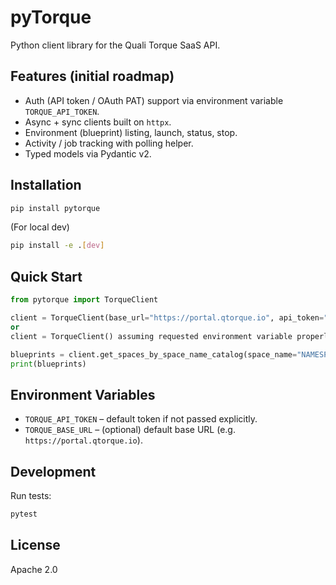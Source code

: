 # pyTorque

Python client library for the Quali Torque SaaS API.

## Features (initial roadmap)
- Auth (API token / OAuth PAT) support via environment variable `TORQUE_API_TOKEN`.
- Async + sync clients built on `httpx`.
- Environment (blueprint) listing, launch, status, stop.
- Activity / job tracking with polling helper.
- Typed models via Pydantic v2.

## Installation
```bash
pip install pytorque
```
(For local dev)
```bash
pip install -e .[dev]
```

## Quick Start
```python
from pytorque import TorqueClient

client = TorqueClient(base_url="https://portal.qtorque.io", api_token="<TOKEN>")
or
client = TorqueClient() assuming requested environment variable properly set.

blueprints = client.get_spaces_by_space_name_catalog(space_name="NAMESPACE")
print(blueprints)
```

## Environment Variables
- `TORQUE_API_TOKEN` – default token if not passed explicitly.
- `TORQUE_BASE_URL` – (optional) default base URL (e.g. `https://portal.qtorque.io`).

## Development
Run tests:
```bash
pytest
```

## License
Apache 2.0
